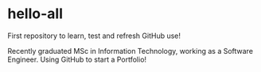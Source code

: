 # hello-all
First repository to learn, test and refresh GitHub use!

Recently graduated MSc in Information Technology, working as a Software Engineer. 
Using GitHub to start a Portfolio!
